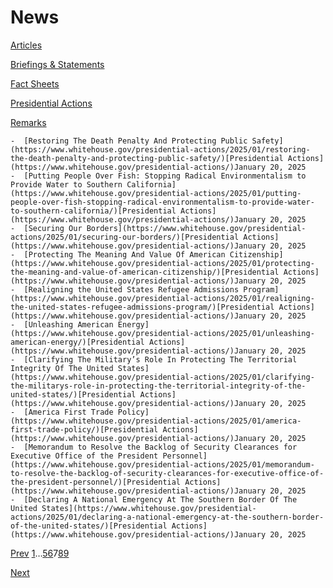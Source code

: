 # 					News				

[Articles](/articles/)

[Briefings &amp; Statements](/briefings-statements/)

[Fact Sheets](/fact-sheets/)

[Presidential Actions](/presidential-actions/)

[Remarks](/remarks/)

    -  [Restoring The Death Penalty And Protecting Public Safety](https://www.whitehouse.gov/presidential-actions/2025/01/restoring-the-death-penalty-and-protecting-public-safety/)[Presidential Actions](https://www.whitehouse.gov/presidential-actions/)January 20, 2025 
    -  [Putting People Over Fish: Stopping Radical Environmentalism to Provide Water to Southern California](https://www.whitehouse.gov/presidential-actions/2025/01/putting-people-over-fish-stopping-radical-environmentalism-to-provide-water-to-southern-california/)[Presidential Actions](https://www.whitehouse.gov/presidential-actions/)January 20, 2025 
    -  [Securing Our Borders](https://www.whitehouse.gov/presidential-actions/2025/01/securing-our-borders/)[Presidential Actions](https://www.whitehouse.gov/presidential-actions/)January 20, 2025 
    -  [Protecting The Meaning And Value Of American Citizenship](https://www.whitehouse.gov/presidential-actions/2025/01/protecting-the-meaning-and-value-of-american-citizenship/)[Presidential Actions](https://www.whitehouse.gov/presidential-actions/)January 20, 2025 
    -  [Realigning the United States Refugee Admissions Program](https://www.whitehouse.gov/presidential-actions/2025/01/realigning-the-united-states-refugee-admissions-program/)[Presidential Actions](https://www.whitehouse.gov/presidential-actions/)January 20, 2025 
    -  [Unleashing American Energy](https://www.whitehouse.gov/presidential-actions/2025/01/unleashing-american-energy/)[Presidential Actions](https://www.whitehouse.gov/presidential-actions/)January 20, 2025 
    -  [Clarifying The Military’s Role In Protecting The Territorial Integrity Of The United States](https://www.whitehouse.gov/presidential-actions/2025/01/clarifying-the-militarys-role-in-protecting-the-territorial-integrity-of-the-united-states/)[Presidential Actions](https://www.whitehouse.gov/presidential-actions/)January 20, 2025 
    -  [America First Trade Policy](https://www.whitehouse.gov/presidential-actions/2025/01/america-first-trade-policy/)[Presidential Actions](https://www.whitehouse.gov/presidential-actions/)January 20, 2025 
    -  [Memorandum to Resolve the Backlog of Security Clearances for Executive Office of the President Personnel](https://www.whitehouse.gov/presidential-actions/2025/01/memorandum-to-resolve-the-backlog-of-security-clearances-for-executive-office-of-the-president-personnel/)[Presidential Actions](https://www.whitehouse.gov/presidential-actions/)January 20, 2025 
    -  [Declaring A National Emergency At The Southern Border Of The United States](https://www.whitehouse.gov/presidential-actions/2025/01/declaring-a-national-emergency-at-the-southern-border-of-the-united-states/)[Presidential Actions](https://www.whitehouse.gov/presidential-actions/)January 20, 2025 

[Prev](https://www.whitehouse.gov/news/page/6/)
[1](https://www.whitehouse.gov/news/)…[5](https://www.whitehouse.gov/news/page/5/)[6](https://www.whitehouse.gov/news/page/6/)7[8](https://www.whitehouse.gov/news/page/8/)[9](https://www.whitehouse.gov/news/page/9/)

[Next](https://www.whitehouse.gov/news/page/8/)

